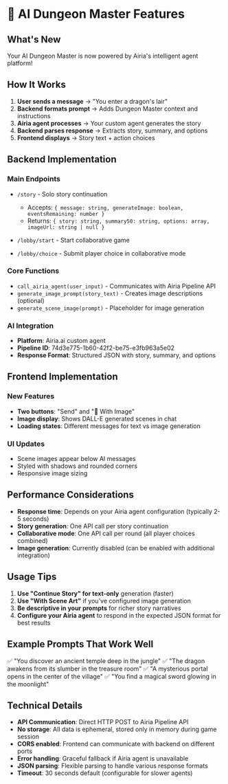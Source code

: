 # 🎨 AI Dungeon Master Features

## What's New

Your AI Dungeon Master is now powered by Airia's intelligent agent platform!

## How It Works

1. **User sends a message** → "You enter a dragon's lair"
2. **Backend formats prompt** → Adds Dungeon Master context and instructions
3. **Airia agent processes** → Your custom agent generates the story
4. **Backend parses response** → Extracts story, summary, and options
5. **Frontend displays** → Story text + action choices

## Backend Implementation

### Main Endpoints
- `/story` - Solo story continuation
  - Accepts: `{ message: string, generateImage: boolean, eventsRemaining: number }`
  - Returns: `{ story: string, summary50: string, options: array, imageUrl: string | null }`

- `/lobby/start` - Start collaborative game
- `/lobby/choice` - Submit player choice in collaborative mode

### Core Functions
- `call_airia_agent(user_input)` - Communicates with Airia Pipeline API
- `generate_image_prompt(story_text)` - Creates image descriptions (optional)
- `generate_scene_image(prompt)` - Placeholder for image generation

### AI Integration
- **Platform**: Airia.ai custom agent
- **Pipeline ID**: 74d3e775-1b60-42f2-be75-e3fb963a5e02
- **Response Format**: Structured JSON with story, summary, and options

## Frontend Implementation

### New Features
- **Two buttons**: "Send" and "🎨 With Image"
- **Image display**: Shows DALL-E generated scenes in chat
- **Loading states**: Different messages for text vs image generation

### UI Updates
- Scene images appear below AI messages
- Styled with shadows and rounded corners
- Responsive image sizing

## Performance Considerations

- **Response time**: Depends on your Airia agent configuration (typically 2-5 seconds)
- **Story generation**: One API call per story continuation
- **Collaborative mode**: One API call per round (all player choices combined)
- **Image generation**: Currently disabled (can be enabled with additional integration)

## Usage Tips

1. **Use "Continue Story" for text-only** generation (faster)
2. **Use "With Scene Art"** if you've configured image generation
3. **Be descriptive in your prompts** for richer story narratives
4. **Configure your Airia agent** to respond in the expected JSON format for best results

## Example Prompts That Work Well

✅ "You discover an ancient temple deep in the jungle"
✅ "The dragon awakens from its slumber in the treasure room"
✅ "A mysterious portal opens in the center of the village"
✅ "You find a magical sword glowing in the moonlight"

## Technical Details

- **API Communication**: Direct HTTP POST to Airia Pipeline API
- **No storage**: All data is ephemeral, stored only in memory during game session
- **CORS enabled**: Frontend can communicate with backend on different ports
- **Error handling**: Graceful fallback if Airia agent is unavailable
- **JSON parsing**: Flexible parsing to handle various response formats
- **Timeout**: 30 seconds default (configurable for slower agents)
